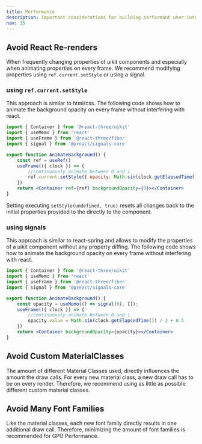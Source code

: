 ```yaml
---
title: Performance
description: Important considerations for building performant user interfaces with uikit.
nav: 15
---
```


## Avoid React Re-renders

When frequently changing properties of uikit components and especially when animating properties on every frame. We recommend modifying properties using `ref.current.setStyle` or using a signal.

### using `ref.current.setStyle`

This approach is similar to html/css. The following code shows how to animate the background opacity on every frame without interfering with react.

```jsx
import { Container } from '@react-three/uikit'
import { useMemo } from 'react'
import { useFrame } from '@react-three/fiber'
import { signal } from '@preact/signals-core'

export function AnimateBackground() {
    const ref = useRef()
    useFrame(({ clock }) => {
        //continuously animate between 0 and 1
        ref.current.setStyle({ opacity: Math.sin(clock.getElapsedTime()) / 2 + 0.5 })
    })
    return <Container ref={ref} backgroundOpacity={0}></Container>
}
```

Setting executing `setStyle(undefined, true)` resets all changes back to the initial properties provided to the directly to the component.

### using signals

This approach is similar to react-spring and allows to modify the properties of a uikit component without any property diffing. The following code shows how to animate the background opacity on every frame without interfering with react.

```jsx
import { Container } from '@react-three/uikit'
import { useMemo } from 'react'
import { useFrame } from '@react-three/fiber'
import { signal } from '@preact/signals-core'

export function AnimateBackground() {
    const opacity = useMemo(() => signal(0), []);
    useFrame(({ clock }) => {
        //continuously animate between 0 and 1
        opacity.value = Math.sin(clock.getElapsedTime()) / 2 + 0.5
    })
    return <Container backgroundOpacity={opacity}></Container>
}
```

## Avoid Custom MaterialClasses

The amount of different Material Classes used, directly influences the amount the draw calls. For every new material class, a new draw call has to be on every render. Therefore, we recommend using as little as possible different custom material classes.

## Avoid Many Font Families

Like the material classes, each new font family directly results in one additional draw call. Therefore, minimizing the amount of font families is recommended for GPU Performance.